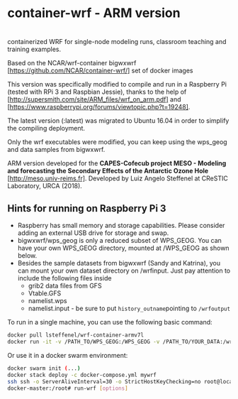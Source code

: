 # container-wrf - ARM version
#
containerized WRF for single-node modeling runs, classroom teaching and training examples.

Based on the NCAR/wrf-container bigwxwrf [https://github.com/NCAR/container-wrf/] set of docker images

This version was specifically modified to compile and run in a Raspberry Pi (tested with RPi 3 and Raspbian Jessie), thanks to the help of [http://supersmith.com/site/ARM_files/wrf_on_arm.pdf] and [https://www.raspberrypi.org/forums/viewtopic.php?t=19248].

The latest version (:latest) was migrated to Ubuntu 16.04 in order to simplify the compiling deployment.

Only the wrf executables were modified, you can keep using the wps_geog and data samples from bigwxwrf.

ARM version developed for the **CAPES-Cofecub project MESO - Modeling and forecasting the Secondary Effects of the Antarctic Ozone Hole** [http://meso.univ-reims.fr]. Developed by Luiz Angelo Steffenel at CReSTIC Laboratory, URCA (2018).


## Hints for running on Raspberry Pi 3

* Raspberry has small memory and storage capabilities. Please consider adding an external USB drive for storage and swap.
* bigwxwrf/wps_geog is only a reduced subset of WPS_GEOG. You can have your own WPS_GEOG directory, mounted at /WPS_GEOG as shown below.
* Besides the sample datasets from bigwxwrf (Sandy and Katrina), you can mount your own dataset directory on /wrfinput. Just pay attention to include the following files inside
  * grib2 data files from GFS
  * Vtable.GFS
  * namelist.wps
  * namelist.input - be sure to put ``history_outname``pointing to ``/wrfoutput``
 
To run in a single machine, you can use the following basic command:


```sh
docker pull lsteffenel/wrf-container-armv7l
docker run -it -v /PATH_TO/WPS_GEOG:/WPS_GEOG -v /PATH_TO/YOUR_DATA:/wrfinput -v /PATH_TO/WRFOUTPUT:/wrfoutput wrf-container-armv7l /root/run-wrf
```

Or use it in a docker swarm environment:
```sh
docker swarm init (...)
docker stack deploy -c docker-compose.yml mywrf
ssh ssh -o ServerAliveInterval=30 -o StrictHostKeyChecking=no root@localhost -p 2022
docker-master:/root# run-wrf [options]
```
